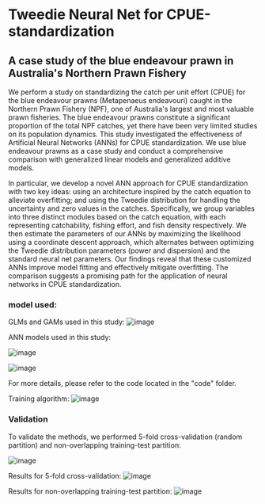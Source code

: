 # Tweedie Neural Net for CPUE-standardization
## A case study of the blue endeavour prawn in Australia's Northern Prawn Fishery


We perform a study on standardizing the catch per unit effort (CPUE) for the blue endeavour prawns (Metapenaeus endeavouri) caught in the Northern Prawn Fishery (NPF), one of Australia's largest and most valuable prawn fisheries. The blue endeavour prawns constitute a significant proportion of the total NPF catches, yet there have been very limited studies on its population dynamics. This study investigated the effectiveness of Artificial Neural Networks (ANNs) for CPUE standardization. We use blue endeavour prawns as a case study and conduct a comprehensive comparison with generalized linear models and generalized additive models.

In particular, we develop a novel ANN approach for CPUE standardization with two key ideas: using an architecture inspired by the catch equation to alleviate overfitting; and using the Tweedie distribution for handling the uncertainty and zero values in the catches. Specifically, we group variables into three distinct modules based on the catch equation, with each representing catchability, fishing effort, and fish density respectively. We then estimate the parameters of our ANNs by maximizing the likelihood using a coordinate descent approach, which alternates between optimizing the Tweedie distribution parameters (power and dispersion) and the standard neural net parameters. Our findings reveal that these customized ANNs improve model fitting and effectively mitigate overfitting. The comparison suggests a promising path for the application of neural networks in CPUE standardization.

### model used:

GLMs and GAMs used in this study:
![image](https://github.com/leiyeming/tweedie-neural-net-for-CPUE-standardization/assets/47510325/22c90e0a-9a45-4856-8283-de63a454ef94)

ANN models used in this study:

![image](https://github.com/leiyeming/tweedie-neural-net-for-CPUE-standardization/assets/47510325/2194127c-12c3-4728-819e-c3469be783ac)

![image](https://github.com/leiyeming/tweedie-neural-net-for-CPUE-standardization/assets/47510325/4610cfc1-44c7-48bd-8727-a5b5356ea545)

For more details, please refer to the code located in the "code" folder.

Training algorithm:
![image](https://github.com/leiyeming/tweedie-neural-net-for-CPUE-standardization/assets/47510325/a11c2f7f-ff17-43d4-a12f-5879b3f67da4)


### Validation
To validate the methods, we performed 5-fold cross-validation (random partition) and non-overlapping training-test partition:

![image](https://github.com/leiyeming/tweedie-neural-net-for-CPUE-standardization/assets/47510325/8640f791-caaf-43d7-ad54-f87f0a073ce6)


Results for 5-fold cross-validation:
![image](https://github.com/leiyeming/tweedie-neural-net-for-CPUE-standardization/assets/47510325/265bd5f0-737f-48de-8990-eb7b5794a56c)

Results for non-overlapping training-test partition:
![image](https://github.com/leiyeming/tweedie-neural-net-for-CPUE-standardization/assets/47510325/43eeffc0-1c27-4de5-8af6-7630dafe03ca)

